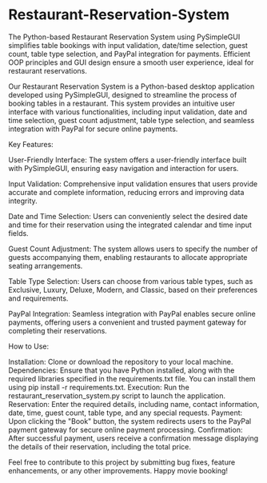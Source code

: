 # Restaurant-Reservation-System
The Python-based Restaurant Reservation System using PySimpleGUI simplifies table bookings with input validation, date/time selection, guest count, table type selection, and PayPal integration for payments. Efficient OOP principles and GUI design ensure a smooth user experience, ideal for restaurant reservations.

Our Restaurant Reservation System is a Python-based desktop application developed using PySimpleGUI, designed to streamline the process of booking tables in a restaurant. This system provides an intuitive user interface with various functionalities, including input validation, date and time selection, guest count adjustment, table type selection, and seamless integration with PayPal for secure online payments.

Key Features:

User-Friendly Interface: The system offers a user-friendly interface built with PySimpleGUI, ensuring easy navigation and interaction for users.

Input Validation: Comprehensive input validation ensures that users provide accurate and complete information, reducing errors and improving data integrity.

Date and Time Selection: Users can conveniently select the desired date and time for their reservation using the integrated calendar and time input fields.

Guest Count Adjustment: The system allows users to specify the number of guests accompanying them, enabling restaurants to allocate appropriate seating arrangements.

Table Type Selection: Users can choose from various table types, such as Exclusive, Luxury, Deluxe, Modern, and Classic, based on their preferences and requirements.

PayPal Integration: Seamless integration with PayPal enables secure online payments, offering users a convenient and trusted payment gateway for completing their reservations.

How to Use:

Installation: Clone or download the repository to your local machine.
Dependencies: Ensure that you have Python installed, along with the required libraries specified in the requirements.txt file. You can install them using pip install -r requirements.txt.
Execution: Run the restaurant_reservation_system.py script to launch the application.
Reservation: Enter the required details, including name, contact information, date, time, guest count, table type, and any special requests.
Payment: Upon clicking the "Book" button, the system redirects users to the PayPal payment gateway for secure online payment processing.
Confirmation: After successful payment, users receive a confirmation message displaying the details of their reservation, including the total price.

Feel free to contribute to this project by submitting bug fixes, feature enhancements, or any other improvements. Happy movie booking!
